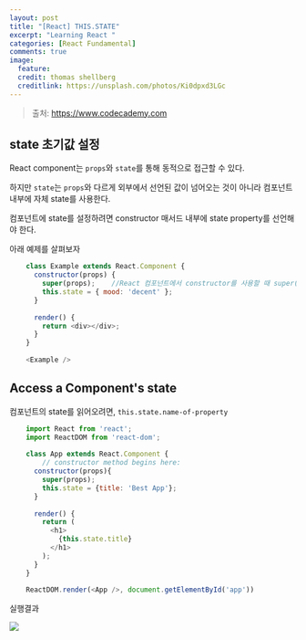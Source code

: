 ```yaml
---
layout: post
title: "[React] THIS.STATE"
excerpt: "Learning React "
categories: [React Fundamental] 
comments: true
image:
  feature:
  credit: thomas shellberg
  creditlink: https://unsplash.com/photos/Ki0dpxd3LGc
---
```


>출처: https://www.codecademy.com

## state 초기값 설정

React component는 `props`와 `state`를 통해 동적으로 접근할 수 있다.

하지만 `state`는 `props`와 다르게 외부에서 선언된 값이 넘어오는 것이 아니라 컴포넌트 내부에 자체 state를 사용한다.

컴포넌트에 state를 설정하려면 constructor 매서드 내부에 state property를 선언해야 한다.

아래 예제를 살펴보자 

```javascript
    class Example extends React.Component {
      constructor(props) {
        super(props);    //React 컴포넌트에서 constructor를 사용할 때 super()가 꼭 호출되어야 한다.
        this.state = { mood: 'decent' };
      }
    
      render() {
        return <div></div>;
      }
    }
    
    <Example />
```

## Access a Component's state

컴포넌트의 state를 읽어오려면, `this.state.name-of-property` 

```javascript
    import React from 'react';
    import ReactDOM from 'react-dom';
    
    class App extends React.Component {
    	// constructor method begins here:
      constructor(props){
        super(props);
        this.state = {title: 'Best App'};
      }
    
      render() {
        return (
          <h1>
            {this.state.title}
          </h1>
        );
      }
    }
    
    ReactDOM.render(<App />, document.getElementById('app'))
```

실행결과

<img src='https://cdn-images-1.medium.com/max/1600/1*ZwUBzcq2O9t3zkzKg69oJg.png'>


